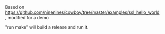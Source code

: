 Based on https://github.com/ninenines/cowboy/tree/master/examples/ssl_hello_world, modified for a demo

"run make" will build a release and run it.